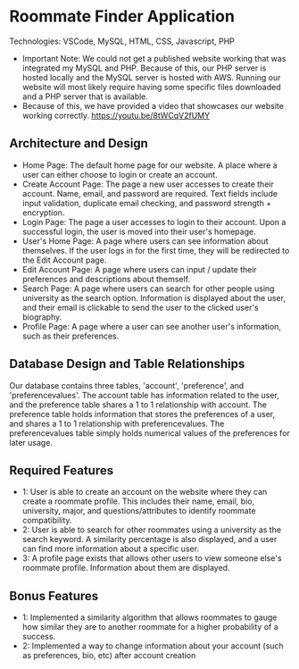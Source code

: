 # Roommate Finder Application
Technologies: VSCode, MySQL, HTML, CSS, Javascript, PHP
- Important Note: We could not get a published website working that was integrated my MySQL and PHP. Because of this, our PHP server is hosted locally and the MySQL server is hosted with AWS. Running our website will most likely require having some specific files downloaded and a PHP server that is available.
- Because of this, we have provided a video that showcases our website working correctly. https://youtu.be/8tWCqV2fUMY

## Architecture and Design
- Home Page: The default home page for our website. A place where a user can either choose to login or create an account.
- Create Account Page: The page a new user accesses to create their account. Name, email, and password are required. Text fields include input validation, duplicate email checking, and password strength + encryption.
- Login Page: The page a user accesses to login to their account. Upon a successful login, the user is moved into their user's homepage.
- User's Home Page: A page where users can see information about themselves. If the user logs in for the first time, they will be redirected to the Edit Account page.
- Edit Account Page: A page where users can input / update their preferences and descriptions about themself. 
- Search Page: A page where users can search for other people using university as the search option. Information is displayed about the user, and their email is clickable to send the user to the clicked user's biography.
- Profile Page: A page where a user can see another user's information, such as their preferences.

## Database Design and Table Relationships
Our database contains three tables, 'account', 'preference', and 'preferencevalues'.
The account table has information related to the user, and the preference table shares a 1 to 1 relationship with account. 
The preference table holds information that stores the preferences of a user, and shares a 1 to 1 relationship with preferencevalues.
The preferencevalues table simply holds numerical values of the preferences for later usage.

## Required Features
- 1: User is able to create an account on the website where they can create a roommate profile. This includes their name, email, bio, university, major, and questions/attributes to identify roommate compatibility.
- 2: User is able to search for other roommates using a university as the search keyword. A similarity percentage is also displayed, and a user can find more information about a specific user.
- 3: A profile page exists that allows other users to view someone else's roommate profile. Information about them are displayed.

## Bonus Features
- 1: Implemented a similarity algorithm that allows roommates to gauge how similar they are to another roommate for a higher probability of a success.
- 2: Implemented a way to change information about your account (such as preferences, bio, etc) after account creation
